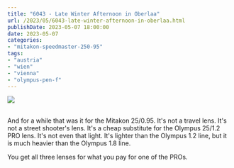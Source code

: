 ```yaml
---
title: "6043 - Late Winter Afternoon in Oberlaa"
url: /2023/05/6043-late-winter-afternoon-in-oberlaa.html
publishDate: 2023-05-07 18:00:00
date: 2023-05-07
categories:
- "mitakon-speedmaster-250-95"
tags:
- "austria"
- "wien"
- "vienna"
- "olympus-pen-f"
---
```

<div class="container">
<div class="center"><a target="_blank" href="https://d25zfm9zpd7gm5.cloudfront.net/1200x1200/2020/20200106_163901_lr.jpg"><img class="webfeedsFeaturedVisual" src="https://d25zfm9zpd7gm5.cloudfront.net/0600x0600/2020/20200106_163901_lr.jpg" /></a></div>
</div>
<br />

And for a while that was it for the Mitakon 25/0.95. It's
not a travel lens. It's not a street shooter's lens. It's a
cheap substitute for the Olympus 25/1.2 PRO lens. It's not
even that light. It's lighter than the Olympus 1.2 line, but
it is much heavier than the Olympus 1.8 line.

You get all three lenses for what you pay for one of the
PROs.
